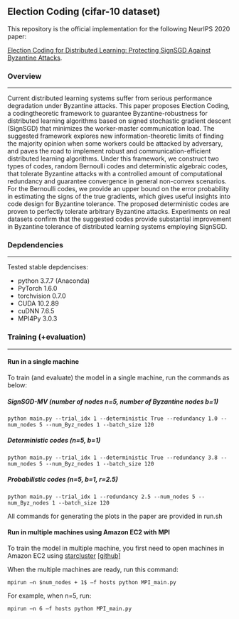 ## Election Coding (cifar-10 dataset)

This repository is the official implementation for the following NeurIPS 2020 paper:

[Election Coding for Distributed Learning: Protecting SignSGD Against Byzantine Attacks](https://arxiv.org/abs/1910.06093).

### Overview
---
Current distributed learning systems suffer from serious performance degradation under Byzantine attacks. This paper proposes Election Coding, a codingtheoretic
framework to guarantee Byzantine-robustness for distributed learning algorithms based on signed stochastic gradient descent (SignSGD) that minimizes the worker-master communication load. The suggested framework explores new information-theoretic limits of finding the majority opinion when some workers could be attacked by adversary, and paves the road to implement robust and communication-efficient distributed learning algorithms. Under this framework, we construct two types of codes, random Bernoulli codes and deterministic algebraic codes, that tolerate Byzantine attacks with a controlled amount of computational redundancy and guarantee convergence in general non-convex scenarios. For the Bernoulli codes, we provide an upper bound on the error probability in estimating the signs of the true gradients, which gives useful insights into code design for Byzantine tolerance. The proposed deterministic codes are proven to perfectly tolerate arbitrary Byzantine attacks. Experiments on real datasets confirm that the suggested codes provide substantial improvement in Byzantine tolerance of distributed learning systems employing SignSGD.


### Depdendencies 
---
Tested stable depdencises:
* python 3.7.7 (Anaconda)
* PyTorch 1.6.0
* torchvision 0.7.0
* CUDA 10.2.89
* cuDNN 7.6.5
* MPI4Py 3.0.3


### Training (+evaluation)
---
#### Run in a single machine

To train (and evaluate) the model in a single machine, run the commands as below:

##### SignSGD-MV (number of nodes n=5, number of Byzantine nodes b=1)
```train for CIFAR-10 dataset (single-machine, SignSGD-MV for number of nodes n=5, number of Byzantine nodes b=1): 
python main.py --trial_idx 1 --deterministic True --redundancy 1.0 --num_nodes 5 --num_Byz_nodes 1 --batch_size 120
```


##### Deterministic codes (n=5, b=1)
```train for CIFAR-10 dataset (single-machine, Deterministic codes for n=5, b=1): 
python main.py --trial_idx 1 --deterministic True --redundancy 3.8 --num_nodes 5 --num_Byz_nodes 1 --batch_size 120 
```

##### Probabilistic codes (n=5, b=1, r=2.5)
```train for CIFAR-10 dataset (single-machine, Bernoulli random codes with redundancy r=2.5 for n=5, b=1): 
python main.py --trial_idx 1 --redundancy 2.5 --num_nodes 5 --num_Byz_nodes 1 --batch_size 120 
```

All commands for generating the plots in the paper are provided in run.sh


#### Run in multiple machines using Amazon EC2 with MPI

To train the model in multiple machine, you first need to open machines in Amazon EC2 using [starcluster](http://star.mit.edu/cluster/docs/latest/manual/index.html#starcluster-user-manual) [[github]](https://github.com/cyberyu/starcluster_journeymap)

When the multiple machines are ready, run this command:

```train for CIFAR-10 dataset (Amazon EC2, n=5):
mpirun –n $num_nodes + 1$ –f hosts python MPI_main.py
```

For example, when n=5, run:

```train for CIFAR-10 dataset (Amazon EC2, n=5):
mpirun –n 6 –f hosts python MPI_main.py
```


